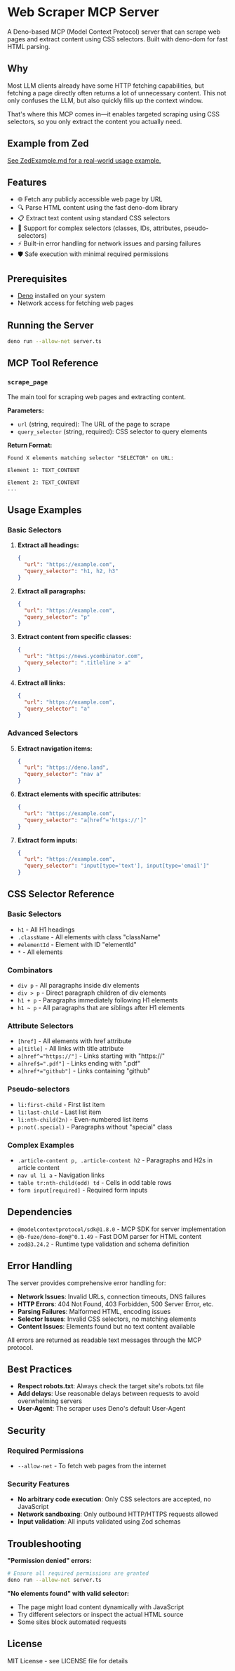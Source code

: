 # Web Scraper MCP Server

A Deno-based MCP (Model Context Protocol) server that can scrape web pages and
extract content using CSS selectors. Built with deno-dom for fast HTML parsing.

## Why

Most LLM clients already have some HTTP fetching capabilities, but fetching a
page directly often returns a lot of unnecessary content. This not only confuses
the LLM, but also quickly fills up the context window.

That's where this MCP comes in—it enables targeted scraping using CSS selectors,
so you only extract the content you actually need.

## Example from Zed

[See ZedExample.md for a real-world usage example.](ZedExample.md)

## Features

- 🌐 Fetch any publicly accessible web page by URL
- 🔍 Parse HTML content using the fast deno-dom library
- 📋 Extract text content using standard CSS selectors
- 🎯 Support for complex selectors (classes, IDs, attributes, pseudo-selectors)
- ⚡ Built-in error handling for network issues and parsing failures
- 🛡️ Safe execution with minimal required permissions

## Prerequisites

- [Deno](https://deno.land/) installed on your system
- Network access for fetching web pages

## Running the Server

```bash
deno run --allow-net server.ts
```

## MCP Tool Reference

### `scrape_page`

The main tool for scraping web pages and extracting content.

**Parameters:**

- `url` (string, required): The URL of the page to scrape
- `query_selector` (string, required): CSS selector to query elements

**Return Format:**

```
Found X elements matching selector "SELECTOR" on URL:

Element 1: TEXT_CONTENT

Element 2: TEXT_CONTENT
...
```

## Usage Examples

### Basic Selectors

1. **Extract all headings:**
   ```json
   {
     "url": "https://example.com",
     "query_selector": "h1, h2, h3"
   }
   ```

2. **Extract all paragraphs:**
   ```json
   {
     "url": "https://example.com",
     "query_selector": "p"
   }
   ```

3. **Extract content from specific classes:**
   ```json
   {
     "url": "https://news.ycombinator.com",
     "query_selector": ".titleline > a"
   }
   ```

4. **Extract all links:**
   ```json
   {
     "url": "https://example.com",
     "query_selector": "a"
   }
   ```

### Advanced Selectors

5. **Extract navigation items:**
   ```json
   {
     "url": "https://deno.land",
     "query_selector": "nav a"
   }
   ```

6. **Extract elements with specific attributes:**
   ```json
   {
     "url": "https://example.com",
     "query_selector": "a[href^='https://']"
   }
   ```

7. **Extract form inputs:**
   ```json
   {
     "url": "https://example.com",
     "query_selector": "input[type='text'], input[type='email']"
   }
   ```

## CSS Selector Reference

### Basic Selectors

- `h1` - All H1 headings
- `.className` - All elements with class "className"
- `#elementId` - Element with ID "elementId"
- `*` - All elements

### Combinators

- `div p` - All paragraphs inside div elements
- `div > p` - Direct paragraph children of div elements
- `h1 + p` - Paragraphs immediately following H1 elements
- `h1 ~ p` - All paragraphs that are siblings after H1 elements

### Attribute Selectors

- `[href]` - All elements with href attribute
- `a[title]` - All links with title attribute
- `a[href^="https://"]` - Links starting with "https://"
- `a[href$=".pdf"]` - Links ending with ".pdf"
- `a[href*="github"]` - Links containing "github"

### Pseudo-selectors

- `li:first-child` - First list item
- `li:last-child` - Last list item
- `li:nth-child(2n)` - Even-numbered list items
- `p:not(.special)` - Paragraphs without "special" class

### Complex Examples

- `.article-content p, .article-content h2` - Paragraphs and H2s in article
  content
- `nav ul li a` - Navigation links
- `table tr:nth-child(odd) td` - Cells in odd table rows
- `form input[required]` - Required form inputs

## Dependencies

- `@modelcontextprotocol/sdk@1.8.0` - MCP SDK for server implementation
- `@b-fuze/deno-dom@^0.1.49` - Fast DOM parser for HTML content
- `zod@3.24.2` - Runtime type validation and schema definition

## Error Handling

The server provides comprehensive error handling for:

- **Network Issues**: Invalid URLs, connection timeouts, DNS failures
- **HTTP Errors**: 404 Not Found, 403 Forbidden, 500 Server Error, etc.
- **Parsing Failures**: Malformed HTML, encoding issues
- **Selector Issues**: Invalid CSS selectors, no matching elements
- **Content Issues**: Elements found but no text content available

All errors are returned as readable text messages through the MCP protocol.

## Best Practices

- **Respect robots.txt**: Always check the target site's robots.txt file
- **Add delays**: Use reasonable delays between requests to avoid overwhelming
  servers
- **User-Agent**: The scraper uses Deno's default User-Agent

## Security

### Required Permissions

- `--allow-net` - To fetch web pages from the internet

### Security Features

- **No arbitrary code execution**: Only CSS selectors are accepted, no
  JavaScript
- **Network sandboxing**: Only outbound HTTP/HTTPS requests allowed
- **Input validation**: All inputs validated using Zod schemas

## Troubleshooting

**"Permission denied" errors:**

```bash
# Ensure all required permissions are granted
deno run --allow-net server.ts
```

**"No elements found" with valid selector:**

- The page might load content dynamically with JavaScript
- Try different selectors or inspect the actual HTML source
- Some sites block automated requests

## License

MIT License - see LICENSE file for details
